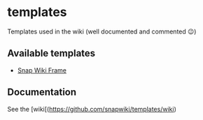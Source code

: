 # templates
Templates used in the wiki (well documented and commented 😉)

## Available templates

- [Snap Wiki Frame](snapwikiframe.mw)

## Documentation

See the [wiki[(https://github.com/snapwiki/templates/wiki)
